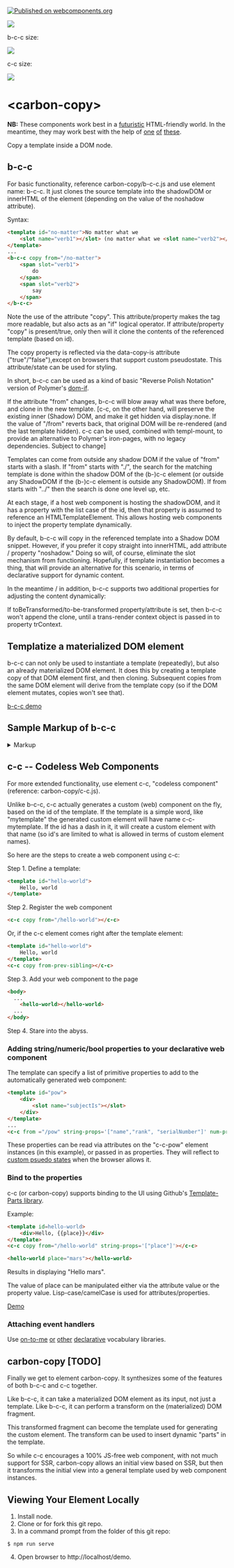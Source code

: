 [![Published on webcomponents.org](https://img.shields.io/badge/webcomponents.org-published-blue.svg)](https://www.webcomponents.org/element/bahrus/carbon-copy)

<a href="https://nodei.co/npm/carbon-copy/"><img src="https://nodei.co/npm/carbon-copy.png"></a>

b-c-c size:

<img src="http://img.badgesize.io/https://unpkg.com/carbon-copy@0.1.43/build/ES6/b-c-c.iife.js?compression=gzip"/>

c-c size:

<img src="http://img.badgesize.io/https://unpkg.com/carbon-copy@0.1.43/build/ES6/carbon-copy.js?compression=gzip"/>

# \<carbon-copy\>

**NB:** These components work best in a [futuristic](https://github.com/bahrus/templ-mount) HTML-friendly world.  In the meantime, they may work best with the help of [one](https://www.npmjs.com/package/html-include-element) [of](https://www.webcomponents.org/element/@github/include-fragment-element) [these](https://www.npmjs.com/package/@vanillawc/wc-include).

Copy a template inside a DOM node. 

## b-c-c

For basic functionality, reference carbon-copy/b-c-c.js and use element name:  b-c-c.  It just clones the source template into the shadowDOM or innerHTML of the element (depending on the value of the noshadow attribute).

Syntax:

```html
<template id="no-matter">No matter what we
    <slot name="verb1"></slot> (no matter what we <slot name="verb2"></slot>)
</template>
...
<b-c-c copy from="/no-matter">
    <span slot="verb1">
        do
    </span>
    <span slot="verb2">
        say
    </span>
</b-c-c>
```

Note the use of the attribute "copy".  This attribute/property makes the tag more readable, but also acts as an "if" logical operator.  If attribute/property "copy" is present/true, only then will it clone the contents of the referenced template (based on id).  

The copy property is reflected via the data-copy-is attribute ("true"/"false"),except on browsers that support custom pseudostate.  This attribute/state can be used for styling.

In short, b-c-c can be used as a kind of basic "Reverse Polish Notation" version of Polymer's [dom-if](https://polymer-library.polymer-project.org/2.0/docs/devguide/templates#dom-if).

If the attribute "from" changes, b-c-c will blow away what was there before, and clone in the new template.  [c-c, on the other hand, will preserve the existing inner (Shadow) DOM, and make it get hidden via display:none.  If the value of "/from" reverts back, that original DOM will be re-rendered (and the last template hidden).  c-c can be used, combined with templ-mount, to provide an alternative to Polymer's iron-pages, with no legacy dependencies. Subject to change]

Templates can come from outside any shadow DOM if the value of "from" starts with a slash.  If "from" starts with "./", the search for the matching template is done within the shadow DOM of the (b-)c-c element (or outside any ShadowDOM if the (b-)c-c element is outside any ShadowDOM).  If from starts with "../" then the search is done one level up, etc.

At each stage, if a host web component is hosting the shadowDOM, and it has a property with the list case of the id, then that property is assumed to reference an HTMLTemplateElement.  This allows hosting web components to inject the property template dynamically.

By default, b-c-c will copy in the referenced template into a Shadow DOM snippet.  However, if you prefer it copy straight into innerHTML, add attribute / property "noshadow."  Doing so will, of course, eliminate the slot mechanism from functioning.  Hopefully, if template instantiation becomes a thing, that will provide an alternative for this scenario, in terms of declarative support for dynamic content. 

In the meantime / in addition, b-c-c supports two additional properties for adjusting the content dynamically:

If toBeTransformed/to-be-transformed property/attribute is set, then b-c-c won't append the clone, until a trans-render context object is passed in to property trContext.

## Templatize a materialized DOM element

b-c-c can not only be used to instantiate a template (repeatedly), but also an already materialized DOM element.  It does this by creating a template copy of that DOM element first, and then cloning.  Subsequent copies from the same DOM element will derive from the template copy (so if the DOM element mutates, copies won't see that).

[b-c-c demo](https://jsfiddle.net/bahrus/t0n9eLuo/2/)

## Sample Markup of b-c-c

<details>
    <summary>Markup</summary>

```html
<!DOCTYPE html>
<html lang="en">
<head>
    <meta charset="UTF-8">
    <meta http-equiv="X-UA-Compatible" content="IE=edge">
    <meta name="viewport" content="width=device-width, initial-scale=1.0">
    <title>Document</title>
</head>
<body>
    <div>
        <style>
          div {
            background-color: cornsilk;
          }
        </style>
    
        <h3><a href="https://www.youtube.com/watch?v=eAfyFTzZDMM" target="_blank">Beautiful</a></h3>
        <h4>Christina Aguilera</h4>
        <template id="no-matter">
          <style>
            :host {
              background-color: blanchedalmond;
            }
          </style>
          No matter what we <slot name="verb1"></slot> (no matter what we <slot name="verb2"></slot>)
        </template>
        <template id="beautiful">
          <style>
            div {
              background-color: burlywood;
            }
          </style>
          <div>
            <slot name="subjectIs"></slot> beautiful
          </div>
        </template>
        <template id="down">
          <div>So don't you bring me down today</div>
        </template>
        <template id="chorus">
          <style>
            div {
              background-color: paleturquoise;
            }
          </style>
          <b-c-c copy from="/beautiful">
            <span slot="subjectIs">
              <slot name="subjectIs1"></slot>
            </span>
          </b-c-c>
          <div>No matter what they say</div>
          <div prop-pronoun>Words
            <slot name="verb1"></slot> bring
            <slot name="pronoun1"></slot> down</div>
          <div>Oh no</div>
          <b-c-c copy from="/beautiful">
            <span slot="subjectIs">
              <slot name="subjectIs2"></slot>
            </span>
          </b-c-c>
          <div>In every single way</div>
          <div prop-pronoun>Yes words
            <slot name="verb2"></slot> bring
            <slot name="pronoun2"></slot> down</div>
          <div>Oh no</div>
          <b-c-c copy from="/down"></b-c-c>
        </template>

        <p>Don't look at me</p>
        <p>
          <div>Everyday is so wonderful</div>
          <div>Then suddenly</div>
          <div>It's hard to breathe</div>
          <div>Now and then I get insecure</div>
          <div>From all the pain</div>
          <div>I'm so ashamed</div>
        </p>
        <p>
          <b-c-c copy from="/chorus">
    
            <span slot="verb1">can't</span>
            <span slot="verb2">can't</span>
            <span slot="pronoun1">me</span>
            <span slot="pronoun2">me</span>
            <span slot="subjectIs1">I am</span>
            <span slot="subjectIs2">I am</span>
          </b-c-c>
        </p>
        <p>
    
          <div>To all your friends you're delirious</div>
          <div>So consumed</div>
          <div>In all your doom, ooh</div>
          <div>Trying hard to fill the emptiness</div>
          <div>The pieces gone</div>
          <div>Left the puzzle undone</div>
          <div>Ain't that the way it is</div>
        </p>
        <p>
          <b-c-c copy from="/chorus">
            <span slot="verb1">can't</span>
            <span slot="verb2">can't</span>
            <span slot="pronoun1">you</span>
            <span slot="pronoun2">you</span>
            <span slot="subjectIs1">You are</span>
            <span slot="subjectIs2">You are</span>
          </b-c-c>
        </p>
        <br>
        <b-c-c copy from="/no-matter">
          <span slot="verb1">do</span>
          <span slot="verb2">do</span>
        </b-c-c>
        <br>
        <b-c-c copy from="/no-matter">
          <span slot="verb1">say</span>
          <span slot="verb2">say</span>
        </b-c-c>
        <div>We're the song inside the tune (yeah, oh yeah)</div>
        <div>Full of beautiful mistakes</div>
        <p>
          <div>And everywhere we go (and everywhere we go)</div>
          <div>The sun will always shine (the sun will always, always, shine)</div>
          <div>And tomorrow we might awake</div>
          <div>On the other side</div>
        </p>
        <p>
          <b-c-c copy from="/chorus">
            <span slot="verb1">won't</span>
            <span slot="verb2">can't</span>
            <span slot="pronoun1">us</span>
            <span slot="pronoun2">us</span>
            <span slot="subjectIs1">We are</span>
            <span slot="subjectIs2">We are</span>
          </b-c-c>
        </p>
        <p>
          <div>Oh, oh</div>
          <div>Don't you bring me down today</div>
          <div>Don't you bring me down, ooh</div>
          <div>Today</div>
        </p>
    
      </div>
      <script type=module src="https://unpkg.com/carbon-copy@0.1.53/b-c-c.js?module"></script>
</body>
</html>
```

</details>

## c-c -- Codeless Web Components

For more extended functionality, use element c-c, "codeless component" (reference:  carbon-copy/c-c.js).  

Unlike b-c-c, c-c actually generates a custom (web) component on the fly, based on the id of the template.  If the template is a simple word, like "mytemplate" the generated custom element will have name c-c-mytemplate.  If the id has a dash in it, it will create a custom element with that name (so id's are limited to what is allowed in terms of custom element names).   

So here are the steps to create a web component using c-c:

Step 1.  Define a template:

```html
<template id="hello-world">
    Hello, world
</template>
```

Step 2.  Register the web component

```html
<c-c copy from="/hello-world"></c-c>
```

Or, if the c-c element comes right after the template element:

```html
<template id="hello-world">
    Hello, world
</template>
<c-c copy from-prev-sibling></c-c>
```

Step 3.  Add your web component to the page

```html
<body>
  ...
    <hello-world></hello-world>
  ...
</body>
```

Step 4.  Stare into the abyss. 

### Adding string/numeric/bool properties to your declarative web component

The template can specify a list of primitive properties to add to the automatically generated web component:

```html
<template id="pow">
    <div>
        <slot name="subjectIs"></slot> 
    </div>
</template>
...
<c-c from ="/pow" string-props='["name","rank", "serialNumber"]' num-props='["age", "weight"]' bool-props='["mia"]'>
```

These properties can be read via attributes on the "c-c-pow" element instances (in this example), or passed in as properties.  They will reflect to [custom psuedo states](https://www.chromestatus.com/feature/6537562418053120) when the browser allows it.


### Bind to the properties

c-c (or carbon-copy) supports binding to the UI using Github's [Template-Parts library](https://github.com/github/template-parts/).

Example:

```html
<template id=hello-world>
    <div>Hello, {{place}}</div>
</template>
<c-c copy from="/hello-world" string-props='["place"]'></c-c>

<hello-world place="mars"></hello-world>
```

Results in displaying "Hello mars".

The value of place can be manipulated either via the attribute value or the property value.  Lisp-case/camelCase is used for attributes/properties.

[Demo](https://jsfiddle.net/bahrus/t0n9eLuo/4/)

### Attaching event handlers

Use [on-to-me](https://github.com/bahrus/on-to-me) [or](https://github.com/bahrus/pass-down) [other](https://github.com/bahrus/p-et-alia) [declarative](https://github.com/bahrus/xtal-decor) vocabulary libraries.

## carbon-copy [TODO]

Finally we get to element carbon-copy.  It synthesizes some of the features of both b-c-c and c-c together.

Like b-c-c, it can take a materialized DOM element as its input, not just a template.  Like b-c-c, it can perform a transform on the (materialized) DOM fragment.

This transformed fragment can become the template used for generating the custom element.  The transform can be used to insert dynamic "parts" in the template.

So while c-c encourages a 100% JS-free web component, with not much support for SSR, carbon-copy allows an initial view based on SSR, but then it transforms the initial view into a general template used by web component instances.



<!--### Adding Object Properties [TODO]

```html
<template id="beautiful" data-obj-props="d,e">
    <div>
        <slot name="subjectIs"></slot> beautiful
    </div>
</template>
```

Object properties also observe attribute changes with the same name as the property, and also calls onPropsChange.

If you set the attribute value for an object property, it will assume the string is JSON (surrounded by single quotes), and will parse it.

Changes to object properties fire events with the name "[name of prop]-changed".-->

## Viewing Your Element Locally

1.  Install node.
2.  Clone or for fork this git repo.
3.  In a command prompt from the folder of this git repo:

```
$ npm run serve
```

4.  Open browser to http://localhost/demo.





